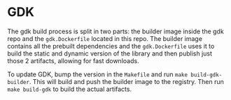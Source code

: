 # GDK

The gdk build process is split in two parts: the builder image inside the gdk
repo and the `gdk.Dockerfile` located in this repo. The builder image contains
all the prebuilt dependencies and the `gdk.Dockerfile` uses it to build the
static and dynamic version of the library and then publish just those 2
artifacts, allowing for fast downloads.

To update GDK, bump the version in the `Makefile` and run
`make build-gdk-builder`. This will build and push the builder image to the
registry. Then run `make build-gdk` to build the actual artifacts.

